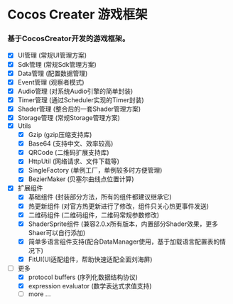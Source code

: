 # Cocos Creater 游戏框架

### 基于CocosCreator开发的游戏框架。

- [x] UI管理 (常规UI管理方案)
- [x] Sdk管理 (常规Sdk管理方案)
- [x] Data管理 (配置数据管理)
- [x] Event管理 (观察者模式)
- [x] Audio管理 (对系统Audio引擎的简单封装)
- [x] Timer管理 (通过Scheduler实现的Timer封装)
- [x] Shader管理 (整合后的一套Shader管理方案)
- [x] Storage管理 (常规Storage管理方案)
- [x] Utils
  - [x] Gzip (gzip压缩支持库)
  - [x] Base64 (支持中文、效率较高)
  - [x] QRCode  (二维码扩展支持库)
  - [x] HttpUtil (网络请求、文件下载等)
  - [x] SingleFactory (单例工厂，单例较多时方便管理)
  - [x] BezierMaker (贝塞尔曲线点位置计算)
- [x] 扩展组件
  - [x] 基础组件 (封装部分方法，所有的组件都建议继承它)
  - [x] 热更新组件 (对官方热更新进行了修改，组件只关心热更事件发送)
  - [x] 二维码组件 (二维码组件，二维码常规参数修改)
  - [x] ShaderSprite组件 (兼容2.0.x所有版本，内置部分Shader效果，更多Shaer可以自行添加)
  - [x] 简单多语言组件支持(配合DataManager使用，基于加载语言配置表的情况下)
  - [x] FitUI(UI适配组件，帮助快速适配全面刘海屏)

- [ ] 更多
  - [x] protocol buffers (序列化数据结构协议)
  - [x] expression evaluator (数学表达式求值支持)
  - [ ] more ...